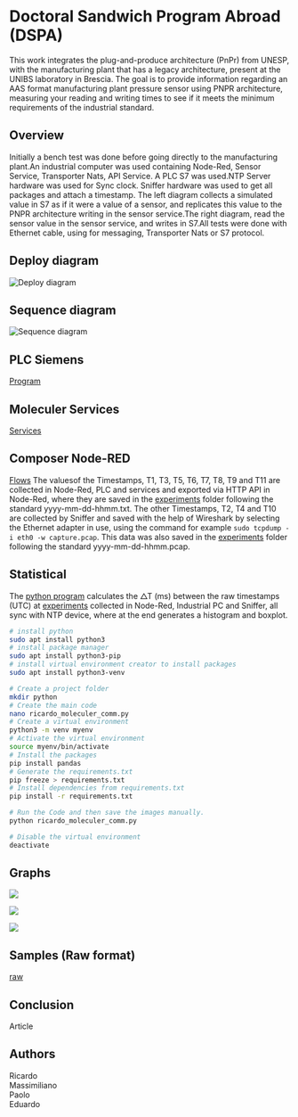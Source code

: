 # Doctoral Sandwich Program Abroad (DSPA) 
This work integrates the plug-and-produce architecture (PnPr) from UNESP, with the manufacturing plant that has a legacy architecture, present at the UNIBS laboratory in Brescia. The goal is to provide information regarding an AAS format manufacturing plant pressure sensor using PNPR architecture, measuring your reading and writing times to see if it meets the minimum requirements of the industrial standard.
 
## Overview
Initially a bench test was done before going directly to the manufacturing plant.An industrial computer was used containing Node-Red, Sensor Service, Transporter Nats, API Service. A PLC S7 was used.NTP Server hardware was used for Sync clock. Sniffer hardware was used to get all packages and attach a timestamp. The left diagram collects a simulated value in S7 as if it were a value of a sensor, and replicates this value to the PNPR architecture writing in the sensor service.The right diagram, read the sensor value in the sensor service, and writes in S7.All tests were done with Ethernet cable, using for messaging, Transporter Nats or S7 protocol. 

 
## Deploy diagram
![Deploy diagram](diagrams\deploy\deploy-diagram.svg)

## Sequence diagram
![Sequence diagram](diagrams\sequence\sequence-diagram.svg)

## PLC Siemens 
[Program](./siemens/program.txt)

## Moleculer Services
[Services](./services/)

## Composer Node-RED
[Flows](./node-red/flows/composer-v1.0.0.json)
The values ​​of the Timestamps, T1, T3, T5, T6, T7, T8, T9 and T11 are collected in Node-Red, PLC and services and exported via HTTP API in Node-Red, where they are saved in the [experiments](./experiments/) folder following the standard yyyy-mm-dd-hhmm.txt.
The other Timestamps, T2, T4 and T10 are collected by Sniffer and saved with the help of Wireshark by selecting the Ethernet adapter in use, using the command for example `sudo tcpdump -i eth0 -w capture.pcap`. This data was also saved in the [experiments](./experiments/) folder following the standard yyyy-mm-dd-hhmm.pcap.

## Statistical
The [python program](./python/ricardo_moleculer_comm.py) calculates the △T (ms) between the raw timestamps (UTC) at [experiments](./experiments/)  collected in Node-Red, Industrial PC and Sniffer, all sync with NTP device, where at the end generates a histogram and boxplot.

```bash
# install python
sudo apt install python3
# install package manager
sudo apt install python3-pip
# install virtual environment creator to install packages
sudo apt install python3-venv

# Create a project folder
mkdir python
# Create the main code
nano ricardo_moleculer_comm.py
# Create a virtual environment
python3 -m venv myenv
# Activate the virtual environment 
source myenv/bin/activate
# Install the packages
pip install pandas
# Generate the requirements.txt
pip freeze > requirements.txt
# Install dependencies from requirements.txt
pip install -r requirements.txt

# Run the Code and then save the images manually.
python ricardo_moleculer_comm.py

# Disable the virtual environment
deactivate
```
 
## Graphs

![](./experiments/2024-06-19/2024-06-19-1449.txt-point.svg)  

 
![](./experiments/2024-06-19/2024-06-19-1449.txt-hist.svg)  

 
![](./experiments/2024-06-19/2024-06-19-1449.txt-boxplot.svg)  

## Samples (Raw format)
[raw](./experiments/2024-06-19/2024-06-19-1449.txt.xlsx)

## Conclusion
Article

## Authors
Ricardo  
Massimiliano  
Paolo  
Eduardo  






